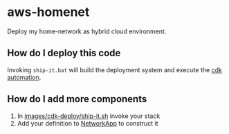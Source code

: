 # aws-homenet

Deploy my home-network as hybrid cloud environment.

## How do I deploy this code

Invoking `ship-it.bat` will build the deployment system and execute the [cdk automation](https://docs.aws.amazon.com/cdk/api/latest/python/index.html).

## How do I add more components

1. In [images/cdk-deploy/ship-it.sh](ship-it.sh) invoke your stack
2. Add your definition to [NetworkApp](app.py) to construct it
